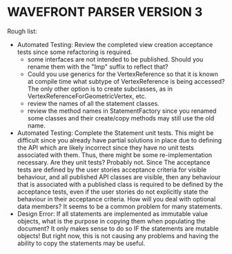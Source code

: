 # WAVEFRONT PARSER VERSION 3


Rough list:
 * Automated Testing: Review the completed view creation acceptance tests since some refactoring is required.
    * some interfaces are not intended to be published.  Should you rename them with the "Imp" suffix
      to reflect that?
    * Could you use generics for the VertexReference so that it is known at compile time what subtype
      of VertexReference is being accessed?  The only other option is to create subclasses, as in
      VertexReferenceForGeometricVertex, etc.
    * review the names of all the statement classes.
    * review the method names in StatementFactory since you renamed some classes and their
      create/copy methods may still use the old name.
 * Automated Testing: Complete the Statement unit tests.  This might be difficult since you already have partial
   solutions in place due to defining the API which are likely incorrect since they have no unit tests associated
   with them.  Thus, there might be some re-implementation necessary.  Are they unit tests?  Probably not.  Since
   The acceptance tests are defined by the user stories acceptance criteria for visible behaviour, and all published
   API classes are visible, then any behaviour that is associated with a published class is required to be defined
   by the acceptance tests, even if the user stories do not explicitly state the behaviour in their acceptance
   criteria.  How will you deal with optional data members?  It seems to be a common problem for many statements.
 * Design Error: If all statements are implemented as immutable value objects, what is the purpose in copying them
   when populating the document?  It only makes sense to do so IF the statements are mutable objects!  But right now,
   this is not causing any problems and having the ability to copy the statements may be useful.

